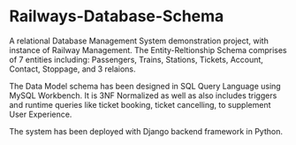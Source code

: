 # Railways-Database-Schema

A relational Database Management System demonstration project, with instance of Railway Management. The Entity-Reltionship Schema comprises of 
7 entities including: Passengers, Trains, Stations, Tickets, Account, Contact, Stoppage,
and 3 relaions.

The Data Model schema has been designed in SQL Query Language using MySQL Workbench. 
It is 3NF Normalized as well as also includes triggers and runtime queries like ticket booking, ticket cancelling, to supplement User Experience.

The system has been deployed with Django backend framework in Python.  
